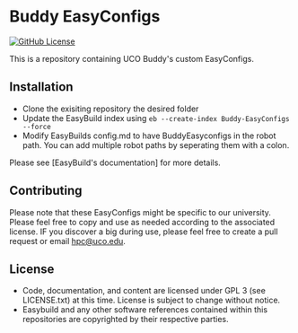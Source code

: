# Buddy EasyConfigs

[![GitHub License](https://img.shields.io/github/license/UCO-HPC/buddy_EasyConfigs?style=flat-square)](https://opensource.org/licenses/GPL-3.0)

This is a repository containing UCO Buddy's custom EasyConfigs. 

## Installation

- Clone the exisiting repository the desired folder
- Update the EasyBuild index using `eb --create-index Buddy-EasyConfigs --force`
- Modify EasyBuilds config.md to have BuddyEasyconfigs in the robot path. You can add multiple robot paths by seperating them with a colon.

Please see [EasyBuild's documentation] for more details.

[EasyBuid's Documentation]: https://docs.easybuild.io/en/latest/ 

## Contributing

Please note that these EasyConfigs might be specific to our university. Please feel free to copy and use as needed according to the associated license. IF you discover a big during use, please feel free to create a pull request or email hpc@uco.edu.

## License

* Code, documentation, and content are licensed under GPL 3 (see LICENSE.txt) at this time. License is subject to change without notice. 
* Easybuild and any other software references contained within this repositories are copyrighted by their respective parties.

